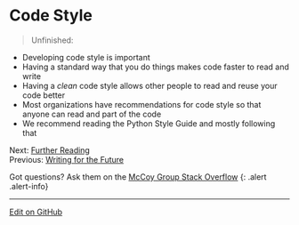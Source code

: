 # Code Style

> Unfinished:
* Developing code style is important
* Having a standard way that you do things makes code faster to read and write
* Having a _clean_ code style allows other people to read and reuse your code better
* Most organizations have recommendations for code style so that anyone can read and part of the code
* We recommend reading the Python Style Guide and mostly following that

<span class="text-muted">Next:</span>
 [Further Reading](FurtherReading.md)<br/>
<span class="text-muted">Previous:</span>
 [Writing for the Future](FutureCentricDesign.md)<br/>

Got questions? Ask them on the [McCoy Group Stack Overflow](https://stackoverflow.com/c/mccoygroup/questions/ask)
{: .alert .alert-info}

---
[Edit on GitHub <i class="fab fa-github" aria-hidden="true"></i>](https://github.com/McCoyGroup/References/edit/gh-pages/McCoy%20Group%20Code%20Academy/ProgrammingTips/DevelopingCodeStyle.md)
